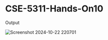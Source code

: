 # CSE-5311-Hands-On10

Output


![Screenshot 2024-10-22 220701](https://github.com/user-attachments/assets/4a3263b7-9b4b-474b-9fdc-456db0df8295)
